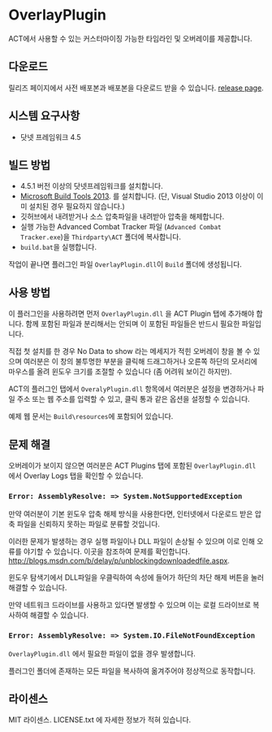 # OverlayPlugin

ACT에서 사용할 수 있는 커스터마이징 가능한 타임라인 및 오버레이를 제공합니다.

## 다운로드

릴리즈 페이지에서 사전 배포본과 배포본을 다운로드 받을 수 있습니다. [release page](https://github.com/RainbowMage/OverlayPlugin/releases).

## 시스템 요구사항

* 닷넷 프레임워크 4.5

## 빌드 방법

* 4.5.1 버전 이상의 닷넷프레임워크를 설치합니다.
* [Microsoft Build Tools 2013](http://www.microsoft.com/ja-jp/download/details.aspx?id=40760). 를 설치합니다. (단, Visual Studio 2013 이상이 이미 설치된 경우 필요하지 않습니다.)
* 깃허브에서 내려받거나 소스 압축파일을 내려받아 압축을 해제합니다.
* 실행 가능한 Advanced Combat Tracker 파일 (`Advanced Combat Tracker.exe`)을 `Thirdparty\ACT` 폴더에 복사합니다.
* `build.bat`을 실행합니다.

작업이 끝나면 플러그인 파일 `OverlayPlugin.dll`이 `Build` 폴더에 생성됩니다.

## 사용 방법

이 플러그인을 사용하려면 먼저 `OverlayPlugin.dll` 을 ACT Plugin 탭에 추가해야 합니다. 함께 포함된 파일과 분리해서는 안되며 이 포함된 파일들은 반드시 필요한 파일입니다.

직접 첫 설치를 한 경우 No Data to show 라는 메세지가 적힌 오버레이 창을 볼 수 있으며 여러분은 이 창의 불투명한 부분을 클릭해 드래그하거나 오른쪽 하단의 모서리에 마우스를 올려 윈도우 크기를 조절할 수 있습니다 (좀 어려워 보이긴 하지만).

ACT의 플러그인 탭에서 `OveralyPlugin.dll` 항목에서 여러분은 설정을 변경하거나 파일 주소 또는 웹 주소를 입력할 수 있고, 클릭 통과 같은 옵션을 설정할 수 있습니다.

예제 웹 문서는 `Build\resources`에 포함되어 있습니다.

## 문제 해결

오버레이가 보이지 않으면 여러분은 ACT Plugins 탭에 포함된 `OverlayPlugin.dll` 에서 Overlay Logs 탭을 확인할 수 있습니다.

### `Error: AssemblyResolve: => System.NotSupportedException`

만약 여러분이 기본 윈도우 압축 해제 방식을 사용한다면, 인터넷에서 다운로드 받은 압축 파일을 신뢰하지 못하는 파일로 분류할 것입니다.

이러한 문제가 발생하는 경우 실행 파일이나 DLL 파일이 손상될 수 있으며 이로 인해 오류를 야기할 수 있습니다. 이곳을 참조하여 문제를 확인합니다. http://blogs.msdn.com/b/delay/p/unblockingdownloadedfile.aspx.

윈도우 탐색기에서 DLL파일을 우클릭하여 속성에 들어가 하단의 차단 해제 버튼을 눌러 해결할 수 있습니다.

만약 네트워크 드라이브를 사용하고 있다면 발생할 수 있으며 이는 로컬 드라이브로 복사하여 해결할 수 있습니다.

### `Error: AssemblyResolve: => System.IO.FileNotFoundException`

`OverlayPlugin.dll` 에서 필요한 파일이 없을 경우 발생합니다.

플러그인 폴더에 존재하는 모든 파일을 복사하여 옮겨주어야 정상적으로 동작합니다.

## 라이센스

MIT 라이센스. LICENSE.txt 에 자세한 정보가 적혀 있습니다.